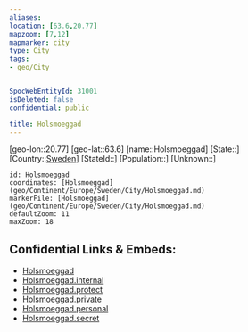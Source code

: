 ```yaml
---
aliases: 
location: [63.6,20.77]
mapzoom: [7,12] 
mapmarker: city 
type: City
tags:
- geo/City


SpocWebEntityId: 31001
isDeleted: false
confidential: public

title: Holsmoeggad
---
```

[geo-lon::20.77]
[geo-lat::63.6]
[name::Holsmoeggad]
[State::]
[Country::[Sweden](geo/Continent/Europe/Sweden.md)]
[StateId::]
[Population::]
[Unknown::]


```leaflet
id: Holsmoeggad
coordinates: [Holsmoeggad](geo/Continent/Europe/Sweden/City/Holsmoeggad.md)
markerFile: [Holsmoeggad](geo/Continent/Europe/Sweden/City/Holsmoeggad.md)
defaultZoom: 11 
maxZoom: 18
```


## Confidential Links & Embeds: 
- [Holsmoeggad](../../../../../../_public/geo/Continent/Europe/Sweden/City/Holsmoeggad.md) 
- [Holsmoeggad.internal](../../../../../../_internal/geo/Continent/Europe/Sweden/City/Holsmoeggad.internal.md) 
- [Holsmoeggad.protect](../../../../../../_protect/geo/Continent/Europe/Sweden/City/Holsmoeggad.protect.md) 
- [Holsmoeggad.private](../../../../../../_private/geo/Continent/Europe/Sweden/City/Holsmoeggad.private.md) 
- [Holsmoeggad.personal](../../../../../../_personal/geo/Continent/Europe/Sweden/City/Holsmoeggad.personal.md) 
- [Holsmoeggad.secret](../../../../../../_secret/geo/Continent/Europe/Sweden/City/Holsmoeggad.secret.md) 
